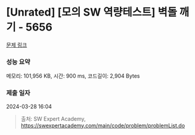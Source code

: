 # [Unrated] [모의 SW 역량테스트] 벽돌 깨기 - 5656 

[문제 링크](https://swexpertacademy.com/main/code/problem/problemDetail.do?contestProbId=AWXRQm6qfL0DFAUo) 

### 성능 요약

메모리: 101,956 KB, 시간: 900 ms, 코드길이: 2,904 Bytes

### 제출 일자

2024-03-28 16:04



> 출처: SW Expert Academy, https://swexpertacademy.com/main/code/problem/problemList.do